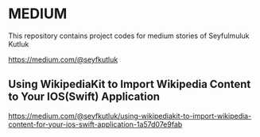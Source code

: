 # MEDIUM

This repository contains project codes for medium stories of Seyfulmuluk Kutluk

https://medium.com/@seyfkutluk


## Using WikipediaKit to Import Wikipedia Content to Your IOS(Swift) Application

https://medium.com/@seyfkutluk/using-wikipediakit-to-import-wikipedia-content-for-your-ios-swift-application-1a57d07e9fab
